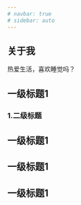 ```yaml
---
# navbar: true
# sidebar: auto
---
```


## 关于我

热爱生活，喜欢睡觉吗？

## 一级标题1

### 1.二级标题
## 一级标题1
## 一级标题1
## 一级标题1

 
